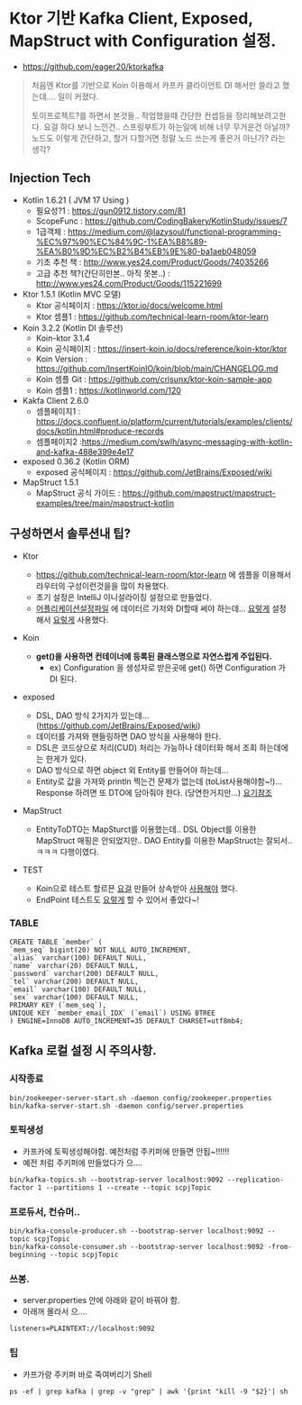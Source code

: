 # Ktor 기반 Kafka Client, Exposed, MapStruct with Configuration 설정. 
- https://github.com/eager20/ktorkafka
> 처음엔 Ktor를 기반으로 Koin 이용해서 카프카 클라이언트 DI 해서만 쓸라고 했는데.... 일이 커졌다.
> 
> 토이프로젝트?를 하면서 본것들.. 작업했을때 간단한 컨셉등을 정리해보려고한다.
> 요걸 하다 보니 느낀건.. 스프링부트가 하는일에 비해 너무 무거운건 아닐까?
> 노드도 이렇게 간단하고, 할거 다할거면 정말 노드 쓰는게 좋은거 아닌가? 라는 생각?

## Injection Tech
- Kotlin 1.6.21 ( JVM 17 Using )
  - 필요성?1 : https://gun0912.tistory.com/81
  - ScopeFunc : https://github.com/CodingBakery/KotlinStudy/issues/7
  - 1급객체 : https://medium.com/@lazysoul/functional-programming-%EC%97%90%EC%84%9C-1%EA%B8%89-%EA%B0%9D%EC%B2%B4%EB%9E%80-ba1aeb048059
  - 기초 추천 책 : http://www.yes24.com/Product/Goods/74035266
  - 고급 추천 책?(간단히만본.. 아직 못본..) : http://www.yes24.com/Product/Goods/115221699
- Ktor 1.5.1 (Kotlin MVC 모델)
  - Ktor 공식페이지 : https://ktor.io/docs/welcome.html
  - Ktor 셈플1 : https://github.com/technical-learn-room/ktor-learn
- Koin 3.2.2 (Kotlin DI 솔루션) 
  - Koin-ktor 3.1.4
  - Koin 공식페이지 : https://insert-koin.io/docs/reference/koin-ktor/ktor
  - Koin Version : https://github.com/InsertKoinIO/koin/blob/main/CHANGELOG.md
  - Koin 셈플 Git : <https://github.com/crisunx/ktor-koin-sample-app>
  - Koin 셈플1 : https://kotlinworld.com/120
- Kakfa Client 2.6.0
  - 셈플페이지1 : https://docs.confluent.io/platform/current/tutorials/examples/clients/docs/kotlin.html#produce-records
  - 셈플페이지2 :https://medium.com/swlh/async-messaging-with-kotlin-and-kafka-488e399e4e17
- exposed 0.36.2 (Kotlin ORM)
  - exposed 공식페이지 : https://github.com/JetBrains/Exposed/wiki
- MapStruct 1.5.1
  - MapStruct 공식 가이드 : https://github.com/mapstruct/mapstruct-examples/tree/main/mapstruct-kotlin
  
## 구성하면서 솔루션내 팁?
- Ktor
  - https://github.com/technical-learn-room/ktor-learn 에 셈플을 이용해서 라우터의 구성이런것을을 많이 차용했다.
  - 초기 설정은 IntelliJ 이니설라이징 설정으로 만들었다.
  - [어플리케이션설정파일](./resources/application.conf) 에 데이터르 가저와 DI할때 써야 하는데... [요렇게](src/config/Configuration.kt) 설정해서 [요렇게](src/di/AppModule.kt) 사용했다.
- Koin
  - **get()을 사용하면 컨테이너에 등록된 클래스명으로 자연스럽게 주입된다.** 
    - ex) Configuration 을 생성자로 받은곳에 get() 하면 Configuration 가 DI 된다.
- exposed
  - DSL, DAO 방식 2가지가 있는데... (https://github.com/JetBrains/Exposed/wiki)
  - 데이터를 가져와 핸들링하면 DAO 방식을 사용해야 한다.
  - DSL은 코드상으로 처리(CUD) 처리는 가능하나 데이터화 해서 조회 하는데에는 한게가 있다.
  - DAO 방식으로 하면 object 외 Entity를 만들어야 하는데...
  - Entity로 값을 가져와 println 찍는건 문제가 없는데 (toList사용해야함~!)... Response 하려면 또 DTO에 담아줘야 한다. (당연한거지만...) [요기참조](src/rawdata/repository/UserRepository.kt)
- MapStruct
  - EntityToDTO는 MapSturct를 이용했는데.. DSL Object를 이용한 MapStruct 매핑은 안되었지만.. DAO Entity를 이용한 MapStruct는 잘되서.. ㅋㅋㅋ 다행이였다.

- TEST
  - Koin으로 테스트 할르믄 [요걸](test/test/AbstKoinTest.kt) 만들어 상속받아 [사용해야](test/repository/RawDataRepoTest.kt) 했다.
  - EndPoint 테스트도 [요렇게](test/repository/ControllerTest.kt) 할 수 있어서 좋았다~!

### TABLE
``````
CREATE TABLE `member` (
`mem_seq` bigint(20) NOT NULL AUTO_INCREMENT,
`alias` varchar(100) DEFAULT NULL,
`name` varchar(20) DEFAULT NULL,
`password` varchar(200) DEFAULT NULL,
`tel` varchar(200) DEFAULT NULL,
`email` varchar(100) DEFAULT NULL,
`sex` varchar(100) DEFAULT NULL,
PRIMARY KEY (`mem_seq`),
UNIQUE KEY `member_email_IDX` (`email`) USING BTREE
) ENGINE=InnoDB AUTO_INCREMENT=35 DEFAULT CHARSET=utf8mb4;
``````

## Kafka 로컬 설정 시 주의사항.
### 시작종료
~~~
bin/zookeeper-server-start.sh -daemon config/zookeeper.properties
bin/kafka-server-start.sh -daemon config/server.properties
~~~

### 토픽생성
- 카프카에 토픽생성해야함. 예전처럼 주키퍼에 만들면 안됩~!!!!!!
- 예전 처럼 주키퍼에 만들었다가 으....
~~~
bin/kafka-topics.sh --bootstrap-server localhost:9092 --replication-factor 1 --partitions 1 --create --topic scpjTopic
~~~

### 프로듀서, 컨슈머..
~~~
bin/kafka-console-producer.sh --bootstrap-server localhost:9092 --topic scpjTopic
bin/kafka-console-consumer.sh --bootstrap-server localhost:9092 -from-beginning --topic scpjTopic
~~~

### 쓰봉.
- server.properties 안에 아래와 같이 바꿔야 함.
- 아래꺼 몰라서 으....
~~~
listeners=PLAINTEXT://localhost:9092
~~~

### 팁
- 카프가랑 주키퍼 바로 죽여버리기 Shell
~~~
ps -ef | grep kafka | grep -v "grep" | awk '{print "kill -9 "$2}'| sh
~~~
